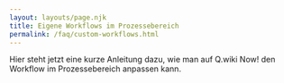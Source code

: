 ```yaml
---
layout: layouts/page.njk
title: Eigene Workflows im Prozessebereich
permalink: /faq/custom-workflows.html
---
```

Hier steht jetzt eine kurze Anleitung dazu, wie man auf Q.wiki Now! den Workflow im Prozessebereich anpassen kann.